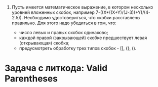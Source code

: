 1. Пусть имеется математическое выражение, в котором несколько уровней вложенных скобок, например 7-((X*((X+Y)/(J-3))+Y)/(4-2.5)). Необходимо удостовериться, что скобки расставлены правильно. Для этого надо убедиться в том, что:

   - число левых и правых скобок одинаково;
   - каждой правой (закрывающей) скобке предшествует левая (открывающая) скобка;
   - предусмотреть обработку трех типов скобок - [], {}, ().

# Задача с литкода: Valid Parentheses
